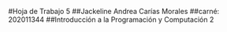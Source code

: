 #Hoja de Trabajo 5
##Jackeline Andrea Carías Morales
##carné: 202011344
##Introducción a la Programación y Computación 2
